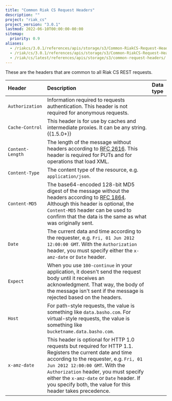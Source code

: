 ```yaml
---
title: "Common Riak CS Request Headers"
description: ""
project: "riak_cs"
project_version: "3.0.1"
lastmod: 2022-06-10T00:00:00-00:00
sitemap:
  priority: 0.9
aliases:
  - /riakcs/3.0.1/references/apis/storage/s3/Common-RiakCS-Request-Headers
  - /riak/cs/3.0.1/references/apis/storage/s3/Common-RiakCS-Request-Headers
  - /riak/cs/latest/references/apis/storage/s3/common-request-headers/
---
```


These are the headers that are common to all Riak CS REST requests.

Header | Description | Data type
:------|:------------|:---------
`Authorization` | Information required to requests authentication. This header is not required for anonymous requests.
`Cache-Control` | This header is for use by caches and intermediate proxies. It can be any string. {{1.5.0+}}
`Content-Length` | The length of the message without headers according to [RFC 2616](https://www.ietf.org/rfc/rfc2616.txt). This header is required for PUTs and for operations that load XML.
`Content-Type` | The content type of the resource, e.g. `application/json`.
`Content-MD5` | The base64-encoded 128-bit MD5 digest of the message without the headers according to [RFC 1864](https://www.ietf.org/rfc/rfc1864.txt). Although this header is optional, the `Content-MD5` header can be used to confirm that the data is the same as what was originally sent.
`Date` | The current data and time according to the requester, e.g. `Fri, 01 Jun 2012 12:00:00 GMT`. With the `Authorization` header, you must specify either the `x-amz-date` or `Date` header.
`Expect` | When you use `100-continue` in your application, it doesn't send the request body until it receives an acknowledgment. That way, the body of the message isn't sent if the message is rejected based on the headers.
`Host` | For path-style requests, the value is something like `data.basho.com`. For virtual-style requests, the value is something like `bucketname.data.basho.com`.
`x-amz-date` | This  header is optional for HTTP 1.0 requests but required for HTTP 1.1. Registers the current date and time according to the requester, e.g. `Fri, 01 Jun 2012 12:00:00 GMT`. With the `Authorization` header, you must specify either the `x-amz-date` or `Date` header. If you specify both, the value for this header takes precedence.
